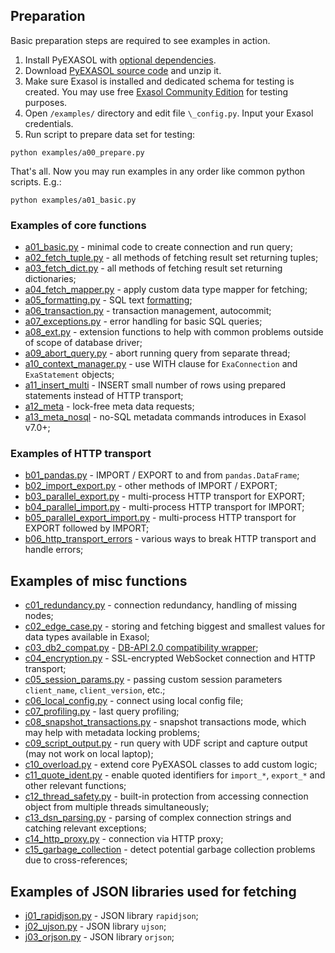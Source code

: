 ## Preparation
Basic preparation steps are required to see examples in action.

1. Install PyEXASOL with [optional dependencies](/docs/DEPENDENCIES.md).
2. Download [PyEXASOL source code](https://github.com/badoo/pyexasol/archive/master.zip) and unzip it.
3. Make sure Exasol is installed and dedicated schema for testing is created. You may use free [Exasol Community Edition](https://www.exasol.com/portal/display/DOWNLOAD/Free+Trial) for testing purposes.
4. Open `/examples/` directory and edit file `\_config.py`. Input your Exasol credentials.
5. Run script to prepare data set for testing:
```
python examples/a00_prepare.py
```

That's all. Now you may run examples in any order like common python scripts. E.g.:
```
python examples/a01_basic.py
```

### Examples of core functions

- [a01_basic.py](/examples/a01_basic.py) - minimal code to create connection and run query;
- [a02_fetch_tuple.py](/examples/a02_fetch_tuple.py) - all methods of fetching result set returning tuples;
- [a03_fetch_dict.py](/examples/a03_fetch_dict.py) - all methods of fetching result set returning dictionaries;
- [a04_fetch_mapper.py](/examples/a04_fetch_mapper.py) - apply custom data type mapper for fetching;
- [a05_formatting.py](/examples/a05_formatting.py) - SQL text [formatting](/docs/SQL_FORMATTING.md);
- [a06_transaction.py](/examples/a06_transaction.py) - transaction management, autocommit;
- [a07_exceptions.py](/examples/a07_exceptions.py) - error handling for basic SQL queries;
- [a08_ext.py](/examples/a08_ext.py) - extension functions to help with common problems outside of scope of database driver;
- [a09_abort_query.py](/examples/a09_abort_query.py) - abort running query from separate thread;
- [a10_context_manager.py](/examples/a10_context_manager.py) - use WITH clause for `ExaConnection` and `ExaStatement` objects;
- [a11_insert_multi](/examples/a11_insert_multi.py) - INSERT small number of rows using prepared statements instead of HTTP transport;
- [a12_meta](/examples/a12_meta.py) - lock-free meta data requests;
- [a13_meta_nosql](/examples/a13_meta_nosql.py) - no-SQL metadata commands introduces in Exasol v7.0+;

### Examples of HTTP transport

- [b01_pandas.py](/examples/b01_pandas.py) - IMPORT / EXPORT to and from `pandas.DataFrame`;
- [b02_import_export.py](/examples/b02_import_export.py) - other methods of IMPORT / EXPORT;
- [b03_parallel_export.py](/examples/b03_parallel_export.py) - multi-process HTTP transport for EXPORT;
- [b04_parallel_import.py](/examples/b04_parallel_import.py) - multi-process HTTP transport for IMPORT;
- [b05_parallel_export_import.py](/examples/b05_parallel_export_import.py) - multi-process HTTP transport for EXPORT followed by IMPORT;
- [b06_http_transport_errors](/examples/b06_http_transport_errors.py) - various ways to break HTTP transport and handle errors;

## Examples of misc functions

- [c01_redundancy.py](/examples/c01_redundancy.py) - connection redundancy, handling of missing nodes;
- [c02_edge_case.py](/examples/c02_edge_case.py) - storing and fetching biggest and smallest values for data types available in Exasol;
- [c03_db2_compat.py](/examples/c03_db2_compat.py) - [DB-API 2.0 compatibility wrapper](/docs/DBAPI_COMPAT.md);
- [c04_encryption.py](/examples/c04_encryption.py) - SSL-encrypted WebSocket connection and HTTP transport;
- [c05_session_params.py](/examples/c05_session_params.py) - passing custom session parameters `client_name`, `client_version`, etc.;
- [c06_local_config.py](/examples/c06_local_config.py) - connect using local config file;
- [c07_profiling.py](/examples/c07_profiling.py) - last query profiling;
- [c08_snapshot_transactions.py](/examples/c08_snapshot_transactions.py) - snapshot transactions mode, which may help with metadata locking problems;
- [c09_script_output.py](/examples/c09_script_output.py) - run query with UDF script and capture output (may not work on local laptop);
- [c10_overload.py](/examples/c10_overload.py) - extend core PyEXASOL classes to add custom logic;
- [c11_quote_ident.py](/examples/c11_quote_ident.py) - enable quoted identifiers for `import_*`, `export_*` and other relevant functions;
- [c12_thread_safety.py](/examples/c12_thread_safety.py) - built-in protection from accessing connection object from multiple threads simultaneously;
- [c13_dsn_parsing.py](/examples/c13_dsn_parsing.py) - parsing of complex connection strings and catching relevant exceptions;
- [c14_http_proxy.py](/examples/c14_http_proxy.py) - connection via HTTP proxy;
- [c15_garbage_collection](/examples/c15_garbage_collection.py) - detect potential garbage collection problems due to cross-references;

## Examples of JSON libraries used for fetching

- [j01_rapidjson.py](/examples/j01_rapidjson.py) - JSON library `rapidjson`;
- [j02_ujson.py](/examples/j02_ujson.py) - JSON library `ujson`;
- [j03_orjson.py](/examples/j03_orjson.py) - JSON library `orjson`;
